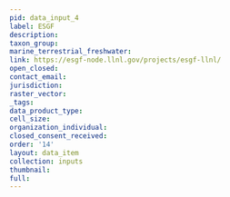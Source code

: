 ```yaml
---
pid: data_input_4
label: ESGF
description: 
taxon_group: 
marine_terrestrial_freshwater: 
link: https://esgf-node.llnl.gov/projects/esgf-llnl/
open_closed: 
contact_email: 
jurisdiction: 
raster_vector: 
_tags: 
data_product_type: 
cell_size: 
organization_individual: 
closed_consent_received: 
order: '14'
layout: data_item
collection: inputs
thumbnail: 
full: 
---
```

